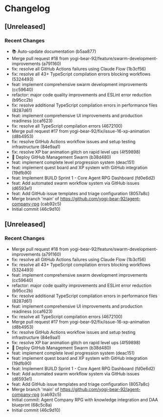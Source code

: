 # Changelog

## [Unreleased]

### Recent Changes

- 📚 Auto-update documentation (b5aa877)
- Merge pull request #18 from yogi-bear-92/feature/swarm-development-improvements (a791160)
- fix: resolve all GitHub Actions failures using Claude Flow (1b3cf56)
- fix: resolve all 43+ TypeScript compilation errors blocking workflows (5324493)
- feat: implement comprehensive swarm development improvements (cc59640)
- refactor: major code quality improvements and ESLint error reduction (b95cc2b)
- fix: resolve additional TypeScript compilation errors in performance files (8287d61)
- feat: implement comprehensive UI improvements and production readiness (ccaf623)
- fix: resolve all TypeScript compilation errors (4672100)
- Merge pull request #17 from yogi-bear-92/fix/issue-16-xp-animation (d8b4953)
- fix: resolve GitHub Actions workflow issues and setup testing infrastructure (84e9aa1)
- fix: resolve XP bar animation glitch on rapid level ups (4f59898)
- 🤖 Deploy GitHub Management Swarm (b38d480)
- feat: implement complete level progression system (deac151)
- feat: implement quest board and XP system with GitHub integration (19dfb90)
- feat: Implement BUILD Sprint 1 - Core Agent RPG Dashboard (fd0e6d2)
- feat: Add automated swarm workflow system via GitHub issues (d6593e1)
- feat: Add GitHub issue templates and triage configuration (8057a8c)
- Merge branch 'main' of https://github.com/yogi-bear-92/agent-company-rpg (cab92c5)
- Initial commit (46c9d10)

## [Unreleased]

### Recent Changes

- Merge pull request #18 from yogi-bear-92/feature/swarm-development-improvements (a791160)
- fix: resolve all GitHub Actions failures using Claude Flow (1b3cf56)
- fix: resolve all 43+ TypeScript compilation errors blocking workflows (5324493)
- feat: implement comprehensive swarm development improvements (cc59640)
- refactor: major code quality improvements and ESLint error reduction (b95cc2b)
- fix: resolve additional TypeScript compilation errors in performance files (8287d61)
- feat: implement comprehensive UI improvements and production readiness (ccaf623)
- fix: resolve all TypeScript compilation errors (4672100)
- Merge pull request #17 from yogi-bear-92/fix/issue-16-xp-animation (d8b4953)
- fix: resolve GitHub Actions workflow issues and setup testing infrastructure (84e9aa1)
- fix: resolve XP bar animation glitch on rapid level ups (4f59898)
- 🤖 Deploy GitHub Management Swarm (b38d480)
- feat: implement complete level progression system (deac151)
- feat: implement quest board and XP system with GitHub integration (19dfb90)
- feat: Implement BUILD Sprint 1 - Core Agent RPG Dashboard (fd0e6d2)
- feat: Add automated swarm workflow system via GitHub issues (d6593e1)
- feat: Add GitHub issue templates and triage configuration (8057a8c)
- Merge branch 'main' of https://github.com/yogi-bear-92/agent-company-rpg (cab92c5)
- Initial commit: Agent Company RPG with knowledge integration and DAA blueprint (68c5c8a)
- Initial commit (46c9d10)